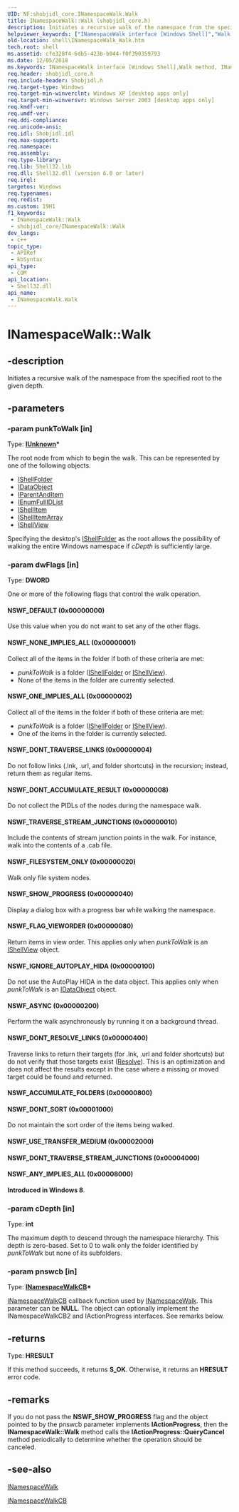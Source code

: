 ```yaml
---
UID: NF:shobjidl_core.INamespaceWalk.Walk
title: INamespaceWalk::Walk (shobjidl_core.h)
description: Initiates a recursive walk of the namespace from the specified root to the given depth.
helpviewer_keywords: ["INamespaceWalk interface [Windows Shell]","Walk method","INamespaceWalk.Walk","INamespaceWalk::Walk","NSWF_ACCUMULATE_FOLDERS","NSWF_ANY_IMPLIES_ALL","NSWF_ASYNC","NSWF_DEFAULT","NSWF_DONT_ACCUMULATE_RESULT","NSWF_DONT_RESOLVE_LINKS","NSWF_DONT_SORT","NSWF_DONT_TRAVERSE_LINKS","NSWF_DONT_TRAVERSE_STREAM_JUNCTIONS","NSWF_FILESYSTEM_ONLY","NSWF_FLAG_VIEWORDER","NSWF_IGNORE_AUTOPLAY_HIDA","NSWF_NONE_IMPLIES_ALL","NSWF_ONE_IMPLIES_ALL","NSWF_SHOW_PROGRESS","NSWF_TRAVERSE_STREAM_JUNCTIONS","NSWF_USE_TRANSFER_MEDIUM","Walk","Walk method [Windows Shell]","Walk method [Windows Shell]","INamespaceWalk interface","_win32_INamespaceWalk_Walk","shell.INamespaceWalk_Walk","shobjidl_core/INamespaceWalk::Walk"]
old-location: shell\INamespaceWalk_Walk.htm
tech.root: shell
ms.assetid: cfe328f4-6db5-423b-b944-f0f390359793
ms.date: 12/05/2018
ms.keywords: INamespaceWalk interface [Windows Shell],Walk method, INamespaceWalk.Walk, INamespaceWalk::Walk, NSWF_ACCUMULATE_FOLDERS, NSWF_ANY_IMPLIES_ALL, NSWF_ASYNC, NSWF_DEFAULT, NSWF_DONT_ACCUMULATE_RESULT, NSWF_DONT_RESOLVE_LINKS, NSWF_DONT_SORT, NSWF_DONT_TRAVERSE_LINKS, NSWF_DONT_TRAVERSE_STREAM_JUNCTIONS, NSWF_FILESYSTEM_ONLY, NSWF_FLAG_VIEWORDER, NSWF_IGNORE_AUTOPLAY_HIDA, NSWF_NONE_IMPLIES_ALL, NSWF_ONE_IMPLIES_ALL, NSWF_SHOW_PROGRESS, NSWF_TRAVERSE_STREAM_JUNCTIONS, NSWF_USE_TRANSFER_MEDIUM, Walk, Walk method [Windows Shell], Walk method [Windows Shell],INamespaceWalk interface, _win32_INamespaceWalk_Walk, shell.INamespaceWalk_Walk, shobjidl_core/INamespaceWalk::Walk
req.header: shobjidl_core.h
req.include-header: Shobjidl.h
req.target-type: Windows
req.target-min-winverclnt: Windows XP [desktop apps only]
req.target-min-winversvr: Windows Server 2003 [desktop apps only]
req.kmdf-ver: 
req.umdf-ver: 
req.ddi-compliance: 
req.unicode-ansi: 
req.idl: Shobjidl.idl
req.max-support: 
req.namespace: 
req.assembly: 
req.type-library: 
req.lib: Shell32.lib
req.dll: Shell32.dll (version 6.0 or later)
req.irql: 
targetos: Windows
req.typenames: 
req.redist: 
ms.custom: 19H1
f1_keywords:
 - INamespaceWalk::Walk
 - shobjidl_core/INamespaceWalk::Walk
dev_langs:
 - c++
topic_type:
 - APIRef
 - kbSyntax
api_type:
 - COM
api_location:
 - Shell32.dll
api_name:
 - INamespaceWalk.Walk
---
```


# INamespaceWalk::Walk


## -description

Initiates a recursive walk of the namespace from the specified root to the given depth.

## -parameters

### -param punkToWalk [in]

Type: <b><a href="/windows/desktop/api/unknwn/nn-unknwn-iunknown">IUnknown</a>*</b>

The root node from which to begin the walk. This can be represented by one of the following objects.



<ul>
<li>
<a href="/windows/desktop/api/shobjidl_core/nn-shobjidl_core-ishellfolder">IShellFolder</a>
</li>
<li>
<a href="/windows/desktop/api/objidl/nn-objidl-idataobject">IDataObject</a>
</li>
<li>
<a href="/windows/desktop/api/shobjidl_core/nn-shobjidl_core-iparentanditem">IParentAndItem</a>
</li>
<li>
<a href="/windows/desktop/api/shobjidl_core/nn-shobjidl_core-ienumfullidlist">IEnumFullIDList</a>
</li>
<li>
<a href="/windows/desktop/api/shobjidl_core/nn-shobjidl_core-ishellitem">IShellItem</a>
</li>
<li>
<a href="/windows/desktop/api/shobjidl_core/nn-shobjidl_core-ishellitemarray">IShellItemArray</a>
</li>
<li>
<a href="/windows/desktop/api/shobjidl_core/nn-shobjidl_core-ishellview">IShellView</a>
</li>
</ul>
Specifying the desktop's <a href="/windows/desktop/api/shobjidl_core/nn-shobjidl_core-ishellfolder">IShellFolder</a> as the root allows the possibility of walking the entire Windows namespace if <i>cDepth</i> is sufficiently large.

### -param dwFlags [in]

Type: <b>DWORD</b>

One or more of the following flags that control the walk operation.



#### NSWF_DEFAULT (0x00000000)

Use this value when you do not want to set any of the other flags.



#### NSWF_NONE_IMPLIES_ALL (0x00000001)

Collect all of the items in the folder if both of these criteria are met: 
                                
                                

<ul>
<li><i>punkToWalk</i> is a folder (<a href="/windows/desktop/api/shobjidl_core/nn-shobjidl_core-ishellfolder">IShellFolder</a> or <a href="/windows/desktop/api/shobjidl_core/nn-shobjidl_core-ishellview">IShellView</a>).</li>
<li>None of the items in the folder are currently selected.</li>
</ul>


#### NSWF_ONE_IMPLIES_ALL (0x00000002)

Collect all of the items in the folder if both of these criteria are met: 
                                
                                

<ul>
<li><i>punkToWalk</i> is a folder (<a href="/windows/desktop/api/shobjidl_core/nn-shobjidl_core-ishellfolder">IShellFolder</a> or <a href="/windows/desktop/api/shobjidl_core/nn-shobjidl_core-ishellview">IShellView</a>).</li>
<li>One of the items in the folder is currently selected.</li>
</ul>


#### NSWF_DONT_TRAVERSE_LINKS (0x00000004)

Do not follow links (.lnk, .url, and folder shortcuts) in the recursion; instead, return them as regular items.



#### NSWF_DONT_ACCUMULATE_RESULT (0x00000008)

Do not collect the PIDLs of the nodes during the namespace walk.



#### NSWF_TRAVERSE_STREAM_JUNCTIONS (0x00000010)

Include the contents of stream junction points in the walk. For instance, walk into the contents of a .cab file.



#### NSWF_FILESYSTEM_ONLY (0x00000020)

Walk only file system nodes.



#### NSWF_SHOW_PROGRESS (0x00000040)

Display a dialog box with a progress bar while walking the namespace.



#### NSWF_FLAG_VIEWORDER (0x00000080)

Return items in view order. This applies only when <i>punkToWalk</i> is an <a href="/windows/desktop/api/shobjidl_core/nn-shobjidl_core-ishellview">IShellView</a> object.



#### NSWF_IGNORE_AUTOPLAY_HIDA (0x00000100)

Do not use the AutoPlay HIDA in the data object. This applies only when <i>punkToWalk</i> is an <a href="/windows/desktop/api/objidl/nn-objidl-idataobject">IDataObject</a> object.



#### NSWF_ASYNC (0x00000200)

Perform the walk asynchronously by running it on a background thread.



#### NSWF_DONT_RESOLVE_LINKS (0x00000400)

Traverse links to return their targets (for .lnk, .url and folder shortcuts) but do not verify that those targets exist (<a href="/windows/desktop/api/shobjidl_core/nf-shobjidl_core-ishelllinka-resolve">Resolve</a>). This is an optimization and does not affect the results except in the case where a missing or moved target could be found and returned.



#### NSWF_ACCUMULATE_FOLDERS (0x00000800)



#### NSWF_DONT_SORT (0x00001000)

Do not maintain the sort order of the items being walked.



#### NSWF_USE_TRANSFER_MEDIUM (0x00002000)



#### NSWF_DONT_TRAVERSE_STREAM_JUNCTIONS (0x00004000)



#### NSWF_ANY_IMPLIES_ALL (0x00008000)

<b>Introduced in Windows 8</b>.

### -param cDepth [in]

Type: <b>int</b>

The maximum depth to descend through the namespace hierarchy. This depth is zero-based. Set to 0 to walk only the folder identified by <i>punkToWalk</i> but none of its subfolders.

### -param pnswcb [in]

Type: <b><a href="/windows/win32/api/shobjidl_core/nn-shobjidl_core-inamespacewalkcb">INamespaceWalkCB</a>*</b>


<a href="/windows/win32/api/shobjidl_core/nn-shobjidl_core-inamespacewalkcb">INamespaceWalkCB</a> callback function used by <a href="/windows/win32/api/shobjidl_core/nn-shobjidl_core-inamespacewalk">INamespaceWalk</a>. This parameter can be <b>NULL</b>. The object can optionally implement the INamespaceWalkCB2 and IActionProgress interfaces. See remarks below.

## -returns

Type: <b>HRESULT</b>

If this method succeeds, it returns <b>S_OK</b>. Otherwise, it returns an <b>HRESULT</b> error code.

## -remarks

If you do not pass the <b>NSWF_SHOW_PROGRESS</b> flag and the object pointed to by the pnswcb parameter implements <b>IActionProgress</b>, then the <b>INamespaceWalk::Walk</b> method calls the <b>IActionProgress::QueryCancel</b> method periodically to determine whether the operation should be canceled.

## -see-also

<a href="/windows/desktop/api/shobjidl_core/nn-shobjidl_core-inamespacewalk">INamespaceWalk</a>



<a href="/windows/desktop/api/shobjidl_core/nn-shobjidl_core-inamespacewalkcb">INamespaceWalkCB</a>